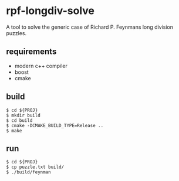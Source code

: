 # rpf-longdiv-solve

A tool to solve the generic case of Richard P. Feynmans long division puzzles.

## requirements

- modern c++ compiler
- boost
- cmake

## build
```
$ cd ${PROJ}
$ mkdir build
$ cd build
$ cmake -DCMAKE_BUILD_TYPE=Release ..
$ make
```

## run
```
$ cd ${PROJ}
$ cp puzzle.txt build/
$ ./build/feynman
```

